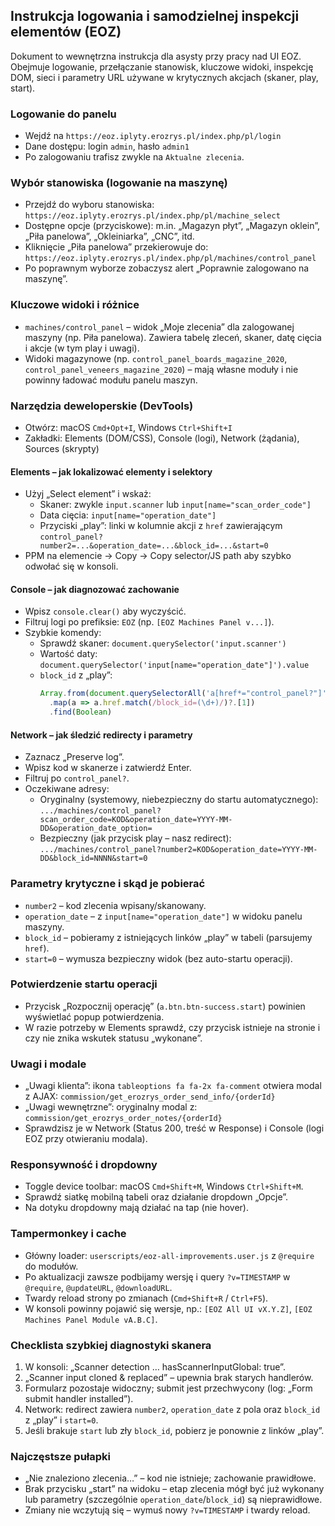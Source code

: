 ## Instrukcja logowania i samodzielnej inspekcji elementów (EOZ)

Dokument to wewnętrzna instrukcja dla asysty przy pracy nad UI EOZ. Obejmuje logowanie, przełączanie stanowisk, kluczowe widoki, inspekcję DOM, sieci i parametry URL używane w krytycznych akcjach (skaner, play, start).

### Logowanie do panelu
- Wejdź na `https://eoz.iplyty.erozrys.pl/index.php/pl/login`
- Dane dostępu: login `admin`, hasło `admin1`
- Po zalogowaniu trafisz zwykle na `Aktualne zlecenia`.

### Wybór stanowiska (logowanie na maszynę)
- Przejdź do wyboru stanowiska: `https://eoz.iplyty.erozrys.pl/index.php/pl/machine_select`
- Dostępne opcje (przyciskowe): m.in. „Magazyn płyt”, „Magazyn oklein”, „Piła panelowa”, „Okleiniarka”, „CNC”, itd.
- Kliknięcie „Piła panelowa” przekierowuje do: `https://eoz.iplyty.erozrys.pl/index.php/pl/machines/control_panel`
- Po poprawnym wyborze zobaczysz alert „Poprawnie zalogowano na maszynę”.

### Kluczowe widoki i różnice
- `machines/control_panel` – widok „Moje zlecenia” dla zalogowanej maszyny (np. Piła panelowa). Zawiera tabelę zleceń, skaner, datę cięcia i akcje (w tym play i uwagi).
- Widoki magazynowe (np. `control_panel_boards_magazine_2020`, `control_panel_veneers_magazine_2020`) – mają własne moduły i nie powinny ładować modułu panelu maszyn.

### Narzędzia deweloperskie (DevTools)
- Otwórz: macOS `Cmd+Opt+I`, Windows `Ctrl+Shift+I`
- Zakładki: Elements (DOM/CSS), Console (logi), Network (żądania), Sources (skrypty)

#### Elements – jak lokalizować elementy i selektory
- Użyj „Select element” i wskaż:
  - Skaner: zwykle `input.scanner` lub `input[name="scan_order_code"]`
  - Data cięcia: `input[name="operation_date"]`
  - Przyciski „play”: linki w kolumnie akcji z `href` zawierającym `control_panel?number2=...&operation_date=...&block_id=...&start=0`
- PPM na elemencie → Copy → Copy selector/JS path aby szybko odwołać się w konsoli.

#### Console – jak diagnozować zachowanie
- Wpisz `console.clear()` aby wyczyścić.
- Filtruj logi po prefiksie: `EOZ` (np. `[EOZ Machines Panel v...]`).
- Szybkie komendy:
  - Sprawdź skaner: `document.querySelector('input.scanner')`
  - Wartość daty: `document.querySelector('input[name="operation_date"]').value`
  - `block_id` z „play”:
    ```js
    Array.from(document.querySelectorAll('a[href*="control_panel?"]'))
      .map(a => a.href.match(/block_id=(\d+)/)?.[1])
      .find(Boolean)
    ```

#### Network – jak śledzić redirecty i parametry
- Zaznacz „Preserve log”.
- Wpisz kod w skanerze i zatwierdź Enter.
- Filtruj po `control_panel?`.
- Oczekiwane adresy:
  - Oryginalny (systemowy, niebezpieczny do startu automatycznego):
    `.../machines/control_panel?scan_order_code=KOD&operation_date=YYYY-MM-DD&operation_date_option=`
  - Bezpieczny (jak przycisk play – nasz redirect):
    `.../machines/control_panel?number2=KOD&operation_date=YYYY-MM-DD&block_id=NNNN&start=0`

### Parametry krytyczne i skąd je pobierać
- `number2` – kod zlecenia wpisany/skanowany.
- `operation_date` – z `input[name="operation_date"]` w widoku panelu maszyny.
- `block_id` – pobieramy z istniejących linków „play” w tabeli (parsujemy `href`).
- `start=0` – wymusza bezpieczny widok (bez auto-startu operacji).

### Potwierdzenie startu operacji
- Przycisk „Rozpocznij operację” (`a.btn.btn-success.start`) powinien wyświetlać popup potwierdzenia.
- W razie potrzeby w Elements sprawdź, czy przycisk istnieje na stronie i czy nie znika wskutek statusu „wykonane”.

### Uwagi i modale
- „Uwagi klienta”: ikona `tableoptions fa fa-2x fa-comment` otwiera modal z AJAX:
  `commission/get_erozrys_order_send_info/{orderId}`
- „Uwagi wewnętrzne”: oryginalny modal z:
  `commission/get_erozrys_order_notes/{orderId}`
- Sprawdzisz je w Network (Status 200, treść w Response) i Console (logi EOZ przy otwieraniu modala).

### Responsywność i dropdowny
- Toggle device toolbar: macOS `Cmd+Shift+M`, Windows `Ctrl+Shift+M`.
- Sprawdź siatkę mobilną tabeli oraz działanie dropdown „Opcje”.
- Na dotyku dropdowny mają działać na tap (nie hover).

### Tampermonkey i cache
- Główny loader: `userscripts/eoz-all-improvements.user.js` z `@require` do modułów.
- Po aktualizacji zawsze podbijamy wersję i query `?v=TIMESTAMP` w `@require`, `@updateURL`, `@downloadURL`.
- Twardy reload strony po zmianach (`Cmd+Shift+R` / `Ctrl+F5`).
- W konsoli powinny pojawić się wersje, np.: `[EOZ All UI vX.Y.Z]`, `[EOZ Machines Panel Module vA.B.C]`.

### Checklista szybkiej diagnostyki skanera
1) W konsoli: „Scanner detection … hasScannerInputGlobal: true”.
2) „Scanner input cloned & replaced” – upewnia brak starych handlerów.
3) Formularz pozostaje widoczny; submit jest przechwycony (log: „Form submit handler installed”).
4) Network: redirect zawiera `number2`, `operation_date` z pola oraz `block_id` z „play” i `start=0`.
5) Jeśli brakuje `start` lub zły `block_id`, pobierz je ponownie z linków „play”.

### Najczęstsze pułapki
- „Nie znaleziono zlecenia…” – kod nie istnieje; zachowanie prawidłowe.
- Brak przycisku „start” na widoku – etap zlecenia mógł być już wykonany lub parametry (szczególnie `operation_date`/`block_id`) są nieprawidłowe.
- Zmiany nie wczytują się – wymuś nowy `?v=TIMESTAMP` i twardy reload.


